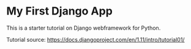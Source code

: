 # My First Django App

This is a starter tutorial on Django webframework for Python.

Tutorial source: https://docs.djangoproject.com/en/1.11/intro/tutorial01/